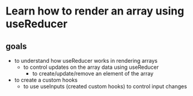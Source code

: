 # Learn how to render an array using useReducer

## goals

- to understand how useReducer works in rendering arrays
  - to control updates on the array data using useReducer
    - to create/update/remove an element of the array
- to create a custom hooks 
  - to use useInputs (created custom hooks) to control input changes
